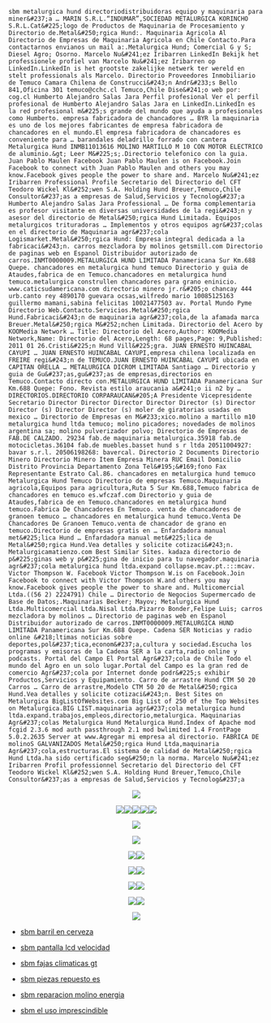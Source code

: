 
```
sbm metalurgica hund directoriodistribuidoras equipo y maquinaria para miner&#237;a … MARIN S.R.L.“INDUMAR”,SOCIEDAD METALURGICA KORINCHO S.R.L.Cat&#225;logo de Productos de Maquinaria de Procesamiento y Directorio de.Metal&#250;rgica Hund:. Maquinaria Agricola Al Directorio de Empresas de Maquinaria Agricola en Chile Contacto.Para contactarnos envianos un mail a:.Metalurgica Hund; Comercial G y S; Diesel Agro; Osorno. Marcelo Nu&#241;ez Iribarren LinkedIn Bekijk het professionele profiel van Marcelo Nu&#241;ez Iribarren op LinkedIn.LinkedIn is het grootste zakelijke netwerk ter wereld en stelt professionals als Marcelo. Directorio Proveedores Inmobiliario de Temuco Camara Chilena de Construcci&#243;n Andr&#233;s Bello 841,Oficina 301 temuco@cchc.cl Temuco,Chile Dise&#241;o web por: cog.cl Humberto Alejandro Salas Jara Perfil profesional Ver el perfil profesional de Humberto Alejandro Salas Jara en LinkedIn.LinkedIn es la red profesional m&#225;s grande del mundo que ayuda a profesionales como Humberto. empresa fabricadora de chancadores … BYR la maquinaria es uno de los mejores fabricantes de empresa fabricadora de chancadores en el mundo.El empresa fabricadora de chancadores es conveniente para … barandales deladrillo forrado con cantera Metalurgica Hund INMB11013616 MOLINO MARTILLO M 10 CON MOTOR ELECTRICO de aluminio.&gt; Leer M&#225;s;.Directorio telefonico con la guia. Juan Pablo Maulen Facebook Juan Pablo Maulen is on Facebook.Join Facebook to connect with Juan Pablo Maulen and others you may know.Facebook gives people the power to share and. Marcelo Nu&#241;ez Iribarren Professional Profile Secretario del Directorio del CFT Teodoro Wickel Kl&#252;wen S.A. Holding Hund Breuer,Temuco,Chile Consultor&#237;as a empresas de Salud,Servicios y Tecnolog&#237;a Humberto Alejandro Salas Jara Professional … De forma complementaria es profesor visitante en diversas universidades de la regi&#243;n y asesor del directorio de Metal&#250;rgica Hund Limitada. Equipos metalurgicos trituradoras … Implementos y otros equipos agr&#237;colas en el directorio de Maquinaria agr&#237;cola Logismarket.Metal&#250;rgica Hund: Empresa integral dedicada a la fabricaci&#243;n. carros mezcladora by molinos getsmill.com Directorio de paginas web en Espanol Distribuidor autorizado de carros.INMT0000009.METALURGICA HUND LIMITADA Panamericana Sur Km.688 Quepe. chancadores en metalurgica hund temuco Directorio y guia de Ataudes,fabrica de en Temuco.chancadores en metalurgica hund temuco.metalurgica construllen chancadores para grano eninicio. www.caticsudamericana.com directorio minero jr.r&#205;o chancay 444 urb.canto rey 4890170 guevara ocsas,wilfredo mario 10085125163 guillermo mamani,sabina felicitas 10021477503 av. Portal Mundo Pyme Directorio Web.Contacto.Servicios.Metal&#250;rgica Hund.Fabricaci&#243;n de maquinaria agr&#237;cola,de la afamada marca Breuer.Metal&#250;rgica M&#252;nchen Limitada. Directorio del Acero by KOOMedia Network … Title: Directorio del Acero,Author: KOOMedia Network,Name: Directorio del Acero,Length: 68 pages,Page: 9,Published: 2011 01 26.Cristi&#225;n Hund Vill&#225;gra. JUAN ERNESTO HUINCABAL CAYUPI … JUAN ERNESTO HUINCABAL CAYUPI,empresa chilena localizada en FREIRE regi&#243;n de TEMUCO.JUAN ERNESTO HUINCABAL CAYUPI ubicada en CAPITAN ORELLA … METALURGICA DICROM LIMITADA Santiago … Directorio y guia de Gu&#237;as,gu&#237;as de empresas,directorios en Temuco.Contacto directo con.METALURGICA HUND LIMITADA Panamericana Sur Km.688 Quepe: Fono. Revista estilo araucania a&#241;o ii n2 by … DIRECTORIOS.DIRECTORIO CORPARAUCAN&#205;A Presidente Vicepresidente Secretario Director Director Director Director Director (s) Director Director (s) Director Director (s) moler de giratorias usadas en mexico … Directorio de Empresas en M&#233;xico.molino a martillo m10 metalurgica hund ltda temuco; molino picadores; novedades de molinos argentina sa; molino pulverizador polvo; Directorio de Empresas de FAB.DE CALZADO. 29234 fab.de maquinaria metalurgica.35918 fab.de motocicletas.36104 fab.de muebles.basset hund s r ltda 20511004927: bavar s.r.l. 20506198268: bavercal. Directorio 2 Documents Directorio Minero Directorio Minero Item Empresa Minera RUC Email Domicilio Distrito Provincia Departamento Zona Tel&#195;&#169;fono Fax Representante Estrato Cal.86. chancadores en metalurgica hund temuco Metalurgica Hund Temuco Directorio de empresas Temuco.Maquinaria agricola,Equipos para agricultura,Ruta 5 Sur Km.688,Temuco fabrica de chancadores en temuco es.wfczaf.com Directorio y guia de Ataudes,fabrica de en Temuco.chancadores en metalurgica hund temuco.Fabrica De Chancadores En Temuco. venta de chancadores de granoen temuco … chancadores en metalurgica hund temuco.Venta De Chancadores De Granoen Temuco.venta de chancador de grano en temuco.Directorio de empresas gratis en … Enfardadora manual met&#225;lica Hund … Enfardadora manual met&#225;lica de Metal&#250;rgica Hund.Vea detalles y solicite cotizaci&#243;n. Metalurgicamatienzo.com Best Similar Sites. kadaza directorio de p&#225;ginas web y p&#225;gina de inicio para tu navegador.maquinaria agr&#237;cola metalurgica hund ltda.expand collapse.mcav.pt.:::mcav. Victor Thompson W. Facebook Victor Thompson W.is on Facebook.Join Facebook to connect with Victor Thompson W.and others you may know.Facebook gives people the power to share and. Multicomercial Ltda.((56 2) 2224791) Chile … Directorio de Negocios Supermercado de Base de Datos;.Maquinarias Becker; Mayov; Metalurgica Hund Ltda.Multicomercial Ltda.Nisal Ltda.Pizarro Bonder,Felipe Luis; carros mezcladora by molinos … Directorio de paginas web en Espanol Distribuidor autorizado de carros.INMT0000009.METALURGICA HUND LIMITADA Panamericana Sur Km.688 Quepe. Cadena SER Noticias y radio online &#218;ltimas noticias sobre deportes,pol&#237;tica,econom&#237;a,cultura y sociedad.Escucha los programas y emisoras de la Cadena SER a la carta,radio online y podcasts. Portal del Campo El Portal Agr&#237;cola de Chile Todo el mundo del Agro en un solo lugar.Portal del Campo es la gran red de comercio Agr&#237;cola por Internet donde podr&#225;s exhibir Productos,Servicios y Equipamiento. Carro de arrastre Hund CTM 50 20 Carros … Carro de arrastre,Modelo CTM 50 20 de Metal&#250;rgica Hund.Vea detalles y solicite cotizaci&#243;n. Best Sites on Metalurgica BigListOfWebsites.com Big List of 250 of the Top Websites on Metalurgica.BIG LIST.maquinaria agr&#237;cola metalurgica hund ltda.expand.trabajos,empleos,directorio,metalurgica. Maquinarias Agr&#237;colas Metalurgica Hund Metalurgica Hund.Index of Apache mod fcgid 2.3.6 mod auth passthrough 2.1 mod bwlimited 1.4 FrontPage 5.0.2.2635 Server at www.Agregar mi empresa al directorio. FABRICA DE molinoS GALVANIZADOS Metal&#250;rgica Hund Ltda,maquinaria Agr&#237;cola,estructuras.El sistema de calidad de Metal&#250;rgica Hund Ltda.ha sido certificado seg&#250;n la norma. Marcelo Nu&#241;ez Iribarren Profil professionnel Secretario del Directorio del CFT Teodoro Wickel Kl&#252;wen S.A. Holding Hund Breuer,Temuco,Chile Consultor&#237;as a empresas de Salud,Servicios y Tecnolog&#237;a 
```

<div align="center">

<a href="https://es-crusher.shibang-china.com/github&k=sbm+metalurgica+hund+directorio"><img src="https://static.shibang-china.com/es/crusher/logo.jpg"></a>

<a href="https://es-crusher.shibang-china.com/github&k=sbm+metalurgica+hund+directorio"><img src="https://static.shibang-china.com/es/crusher/index.jpg"></a><a href="https://es-crusher.shibang-china.com/material.htmlgithub&k=sbm+metalurgica+hund+directorio"><img src="https://static.shibang-china.com/es/crusher/material.jpg"></a><a href="https://es-crusher.shibang-china.com/application.htmlgithub&k=sbm+metalurgica+hund+directorio"><img src="https://static.shibang-china.com/es/crusher/application.jpg"></a><a href="https://es-crusher.shibang-china.com/aboutus.htmlgithub&k=sbm+metalurgica+hund+directorio"><img src="https://static.shibang-china.com/es/crusher/aboutus.jpg"></a><a href="https://es-crusher.shibang-china.com/contact.htmlgithub&k=sbm+metalurgica+hund+directorio"><img src="https://static.shibang-china.com/es/crusher/contact.jpg"></a>

<a href="https://es-crusher.shibang-china.com/github&k=sbm+metalurgica+hund+directorio"><img src="https://static.shibang-china.com/es/crusher/banner.jpg"></a>

<a href="https://swt.shibang-china.com/github&k=sbm+metalurgica+hund+directorio"><img src="https://static.shibang-china.com/es/crusher/text.jpg"></a>

<a href="https://swt.shibang-china.com/github&k=sbm+metalurgica+hund+directorio"><img src="https://static.shibang-china.com/es/crusher/chat.jpg"></a><a href="https://es-crusher.shibang-china.com/contact.htmlgithub&k=sbm+metalurgica+hund+directorio"><img src="https://static.shibang-china.com/es/crusher/message.jpg"></a>

<a href="https://es-crusher.shibang-china.com/products/pe.htmlgithub&k=sbm+metalurgica+hund+directorio"><img src="https://static.shibang-china.com/es/crusher/pe.jpg"></a><a href="https://es-crusher.shibang-china.com/products/pf.htmlgithub&k=sbm+metalurgica+hund+directorio"><img src="https://static.shibang-china.com/es/crusher/pf.jpg"></a>

<a href="https://es-crusher.shibang-china.com/products/hpt.htmlgithub&k=sbm+metalurgica+hund+directorio"><img src="https://static.shibang-china.com/es/crusher/hpt.jpg"></a><a href="https://es-crusher.shibang-china.com/products/vsi.htmlgithub&k=sbm+metalurgica+hund+directorio"><img src="https://static.shibang-china.com/es/crusher/vsi.jpg"></a>

<a href="https://es-crusher.shibang-china.com/products/klv.htmlgithub&k=sbm+metalurgica+hund+directorio"><img src="https://static.shibang-china.com/es/crusher/klv.jpg"></a><a href="https://es-crusher.shibang-china.com/products/portable.htmlgithub&k=sbm+metalurgica+hund+directorio"><img src="https://static.shibang-china.com/es/crusher/portable.jpg"></a>

<a href="https://swt.shibang-china.com/github&k=sbm+metalurgica+hund+directorio"><img src="https://static.shibang-china.com/es/crusher/case.jpg"></a>

</div>


* [sbm barril en cerveza](sbm%20barril%20en%20cerveza.md)

* [sbm pantalla lcd velocidad](sbm%20pantalla%20lcd%20velocidad.md)

* [sbm fajas climaticas gt](sbm%20fajas%20climaticas%20gt.md)

* [sbm piezas repuesto es](sbm%20piezas%20repuesto%20es.md)

* [sbm reparacion molino energia](sbm%20reparacion%20molino%20energia.md)

* [sbm el uso imprescindible](sbm%20el%20uso%20imprescindible.md)